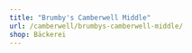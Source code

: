 ```yaml
---
title: "Brumby's Camberwell Middle"
url: /camberwell/brumbys-camberwell-middle/
shop: Bäckerei
---
```

